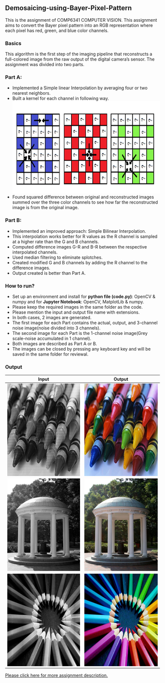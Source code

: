 ## Demosaicing-using-Bayer-Pixel-Pattern
This is the assignment of COMP6341 COMPUTER VISION. This assignment aims to convert the Bayer pixel pattern into an RGB representation where each pixel has red, green, and blue color channels. 

### Basics
This algorithm is the first step of the imaging pipeline that reconstructs a full-colored image from the raw output of the digital camera’s sensor. The assignment was divided into two parts.

### Part A:
- Implemented a Simple linear Interpolation by averaging four or two nearest neighbors. 
- Built a kernel for each channel in following way.
<img src="https://github.com/DhwaniSondhi/Demosaicing-using-Bayer-Pixel-Pattern/blob/master/images/1.PNG" alt="alt" width="800" height="300"/><br/>
- Found squared difference between original and reconstructed images summed over the three color channels to see how far the reconstructed image is from the original image.

### Part B:
- Implemented an improved approach: Simple Bilinear Interpolation.
- This interpolation works better for R values as the R channel is sampled at a higher rate than the G and B channels.
- Computed difference images G-R and B-R between the respective interpolated channels.
- Used median filtering to eliminate splotches.
- Created modified G and B channels by adding the R channel to the difference images.
- Output created is better than Part A.

### How to run?
- Set up an environment and install for **python file (code.py)**: OpenCV & numpy and for **Jupyter Notebook**: OpenCV, MatplotLib & numpy.
- Please keep the required images in the same folder as the code.
- Please mention the input and output file name with extensions.
- In both cases, 2 images are generated.
- The first image for each Part contains the actual, output, and 3-channel noise image(noise divided into 3 channels).
- The second image for each Part is the 1-channel noise image(Grey scale-noise accumulated in 1 channel).
- Both images are described as Part A or B.
- The images can be closed by pressing any keyboard key and will be saved in the same folder for reviewal.

### Output
| Input  | Output |
| ------------- | ------------- |
| <img src="https://github.com/DhwaniSondhi/Demosaicing-using-Bayer-Pixel-Pattern/blob/master/images/crayons_mosaic.bmp" alt="alt" width="300" height="300"/> | <img src="https://github.com/DhwaniSondhi/Demosaicing-using-Bayer-Pixel-Pattern/blob/master/images/crayons.jpg" alt="alt" width="300" height="300"/> |
| <img src="https://github.com/DhwaniSondhi/Demosaicing-using-Bayer-Pixel-Pattern/blob/master/images/oldwell_mosaic.bmp" alt="alt" width="300" height="300"/> | <img src="https://github.com/DhwaniSondhi/Demosaicing-using-Bayer-Pixel-Pattern/blob/master/images/oldwell.jpg" alt="alt" width="300" height="300"/> |
| <img src="https://github.com/DhwaniSondhi/Demosaicing-using-Bayer-Pixel-Pattern/blob/master/images/pencils_mosaic.bmp" alt="alt" width="300" height="300"/> | <img src="https://github.com/DhwaniSondhi/Demosaicing-using-Bayer-Pixel-Pattern/blob/master/images/pencils.jpg" alt="alt" width="300" height="300"/> |

[Please click here for more assignment description.](https://github.com/DhwaniSondhi/Demosaicing-using-Bayer-Pixel-Pattern/blob/master/Assignment.pdf)
